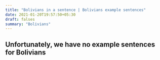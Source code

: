 ```yaml
---
title: "Bolivians in a sentence | Bolivians example sentences"
date: 2021-01-20T19:57:50+05:30
draft: falses
summary: "Bolivians"
---
```

## Unfortunately, we have no example sentences for Bolivians                 
